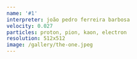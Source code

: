 ```yaml
---
name: '#1'
interpreter: joão pedro ferreira barbosa
velocity: 0.027
particles: proton, pion, kaon, electron
resolution: 512x512
image: /gallery/the-one.jpeg
---
```

